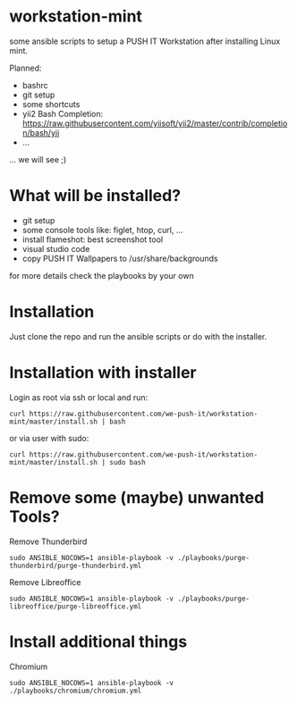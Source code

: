 # workstation-mint

some ansible scripts to setup a PUSH IT Workstation after installing Linux mint.

Planned:

- bashrc
- git setup
- some shortcuts
- yii2 Bash Completion: https://raw.githubusercontent.com/yiisoft/yii2/master/contrib/completion/bash/yii
- ...

... we will see ;)

# What will be installed?

 - git setup
 - some console tools like: figlet, htop, curl, ...
 - install flameshot: best screenshot tool
 - visual studio code
 - copy PUSH IT Wallpapers to /usr/share/backgrounds 

for more details check the playbooks by your own

# Installation

Just clone the repo and run the ansible scripts or do with the installer.

# Installation with installer

Login as root via ssh or local and run:

    curl https://raw.githubusercontent.com/we-push-it/workstation-mint/master/install.sh | bash

or via user with sudo:

    curl https://raw.githubusercontent.com/we-push-it/workstation-mint/master/install.sh | sudo bash

# Remove some (maybe) unwanted Tools?

Remove Thunderbird

    sudo ANSIBLE_NOCOWS=1 ansible-playbook -v ./playbooks/purge-thunderbird/purge-thunderbird.yml

Remove Libreoffice

    sudo ANSIBLE_NOCOWS=1 ansible-playbook -v ./playbooks/purge-libreoffice/purge-libreoffice.yml

# Install additional things

Chromium

    sudo ANSIBLE_NOCOWS=1 ansible-playbook -v ./playbooks/chromium/chromium.yml
